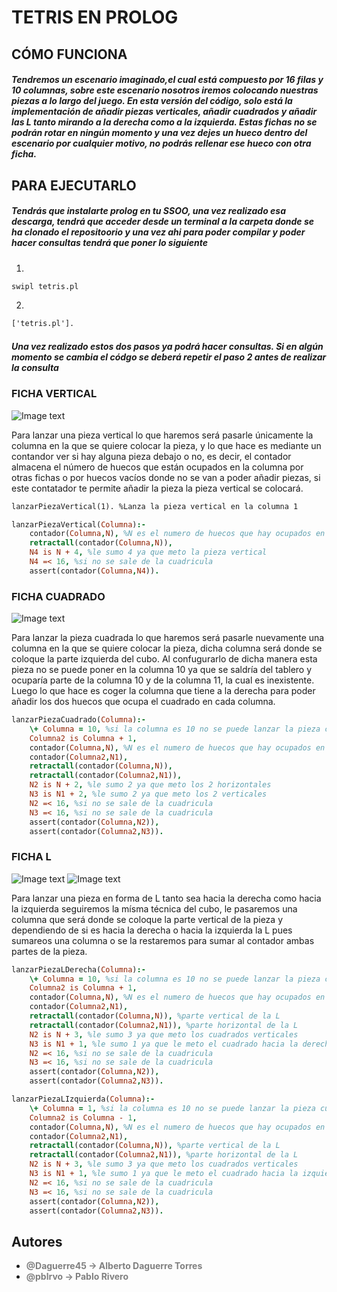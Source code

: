 # TETRIS EN PROLOG

## CÓMO FUNCIONA
##### Tendremos un escenario imaginado,el cual está compuesto por 16 filas y 10 columnas, sobre este escenario nosotros iremos colocando nuestras piezas a lo largo del juego. En esta versión del código, solo está la implementación de añadir piezas verticales, añadir cuadrados y añadir las L tanto mirando a la derecha como a la izquierda. Estas fichas no se podrán rotar en ningún momento y una vez dejes un hueco dentro del escenario por cualquier motivo, no podrás rellenar ese hueco con otra ficha.

## PARA EJECUTARLO
##### Tendrás que instalarte prolog en tu SSOO, una vez realizado esa descarga, tendrá que acceder desde un terminal a la carpeta donde se ha clonado el repositoorio y una vez ahi para poder compilar y poder hacer consultas tendrá que poner lo siguiente
 1.
 ```cmd
 swipl tetris.pl
 ```
 2.
  ```cmd
['tetris.pl'].
 ```
##### Una vez realizado estos dos pasos ya podrá hacer consultas. Si en algún momento se cambia el códgo se deberá repetir el paso 2 antes de realizar la consulta

### FICHA VERTICAL 
![Image text](https://github.com/Daguerre45/Tetris_Prolog/blob/main/im%C3%A1genes/pieza_vertical.png)

Para lanzar una pieza vertical lo que haremos será pasarle únicamente la columna en la que se quiere colocar la pieza, y lo que hace es mediante un contandor ver si hay alguna pieza debajo o no, es decir, el contador almacena el número de huecos que están ocupados en la columna por otras fichas o por huecos vacíos donde no se van a poder añadir piezas, si este contatador te permite añadir la pieza la pieza vertical se colocará.


```cmd
lanzarPiezaVertical(1). %Lanza la pieza vertical en la columna 1
```
```prolog
lanzarPiezaVertical(Columna):-
    contador(Columna,N), %N es el numero de huecos que hay ocupados en la columna EN REALIDAD ES (X,Y)
    retractall(contador(Columna,N)),
    N4 is N + 4, %le sumo 4 ya que meto la pieza vertical
    N4 =< 16, %si no se sale de la cuadricula
    assert(contador(Columna,N4)).
```


### FICHA CUADRADO
![Image text](https://github.com/Daguerre45/Tetris_Prolog/blob/main/im%C3%A1genes/pieza_cuadrado.png)

Para lanzar la pieza cuadrada lo que haremos será pasarle nuevamente una columna en la que se quiere colocar la pieza, dicha columna será donde se coloque la parte izquierda del cubo. Al confugurarlo de dicha manera esta pieza no se puede poner en la columna 10 ya que se saldría del tablero y ocuparía parte de la columna 10 y de la columna 11, la cual es inexistente. Luego lo que hace es coger la columna que tiene a la derecha para poder añadir los dos huecos que ocupa el cuadrado en cada columna. 


```prolog
lanzarPiezaCuadrado(Columna):-
    \+ Columna = 10, %si la columna es 10 no se puede lanzar la pieza cuadrada
    Columna2 is Columna + 1,
    contador(Columna,N), %N es el numero de huecos que hay ocupados en la columna EN REALIDAD ES (X,Y)
    contador(Columna2,N1),
    retractall(contador(Columna,N)),
    retractall(contador(Columna2,N1)),
    N2 is N + 2, %le sumo 2 ya que meto los 2 horizontales
    N3 is N1 + 2, %le sumo 2 ya que meto los 2 verticales
    N2 =< 16, %si no se sale de la cuadricula
    N3 =< 16, %si no se sale de la cuadricula
    assert(contador(Columna,N2)),
    assert(contador(Columna2,N3)).
```
### FICHA L
![Image text](https://github.com/Daguerre45/Tetris_Prolog/blob/main/im%C3%A1genes/pieza_Lderecha.png)
![Image text](https://github.com/Daguerre45/Tetris_Prolog/blob/main/im%C3%A1genes/pieza_Lizquierda.png)

Para lanzar una pieza en forma de L tanto sea hacia la derecha como hacia la izquierda seguiremos la mísma técnica del cubo, le pasaremos una columna que será donde se coloque la parte vertical de la pieza y dependiendo de si es hacia la derecha o hacia la izquierda la L pues sumareos una columna o se la restaremos para sumar al contador ambas partes de la pieza.

```prolog
lanzarPiezaLDerecha(Columna):-
    \+ Columna = 10, %si la columna es 10 no se puede lanzar la pieza cuadrada
    Columna2 is Columna + 1,
    contador(Columna,N), %N es el numero de huecos que hay ocupados en la columna EN REALIDAD ES (X,Y)
    contador(Columna2,N1),
    retractall(contador(Columna,N)), %parte vertical de la L
    retractall(contador(Columna2,N1)), %parte horizontal de la L
    N2 is N + 3, %le sumo 3 ya que meto los cuadrados verticales
    N3 is N1 + 1, %le sumo 1 ya que le meto el cuadrado hacia la derecha
    N2 =< 16, %si no se sale de la cuadricula
    N3 =< 16, %si no se sale de la cuadricula
    assert(contador(Columna,N2)),
    assert(contador(Columna2,N3)).

lanzarPiezaLIzquierda(Columna):-
    \+ Columna = 1, %si la columna es 10 no se puede lanzar la pieza cuadrada
    Columna2 is Columna - 1,
    contador(Columna,N), %N es el numero de huecos que hay ocupados en la columna EN REALIDAD ES (X,Y)
    contador(Columna2,N1),
    retractall(contador(Columna,N)), %parte vertical de la L
    retractall(contador(Columna2,N1)), %parte horizontal de la L
    N2 is N + 3, %le sumo 3 ya que meto los cuadrados verticales
    N3 is N1 + 1, %le sumo 1 ya que le meto el cuadrado hacia la izquierda
    N2 =< 16, %si no se sale de la cuadricula
    N3 =< 16, %si no se sale de la cuadricula
    assert(contador(Columna,N2)),
    assert(contador(Columna2,N3)).
```
## Autores

- <span style="color:grey">**@Daguerre45 -> Alberto Daguerre Torres**</span>
- <span style="color:grey">**@pblrvo -> Pablo Rivero**</span>
